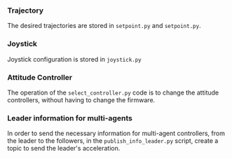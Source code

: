 ### Trajectory

The desired trajectories are stored in `setpoint.py` and `setpoint.py`.

### Joystick
Joystick configuration is stored in `joystick.py`

### Attitude Controller
The operation of the `select_controller.py` code is to change the attitude controllers, without having to change the firmware.

### Leader information for multi-agents
In order to send the necessary information for multi-agent controllers, from the leader to the followers, in the `publish_info_leader.py` script, create a topic to send the leader's acceleration.
